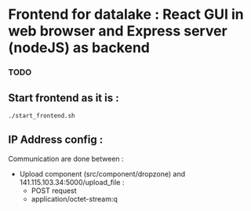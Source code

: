 # Frontend for datalake : React GUI in web browser and Express server (nodeJS) as backend

### TODO 

    
## Start frontend as it is : 
    
    ./start_frontend.sh
    
    
## IP Address config :

Communication are done between : 

- Upload component (src/component/dropzone) and 141.115.103.34:5000/upload_file :
    - POST request
    - application/octet-stream:q
    
